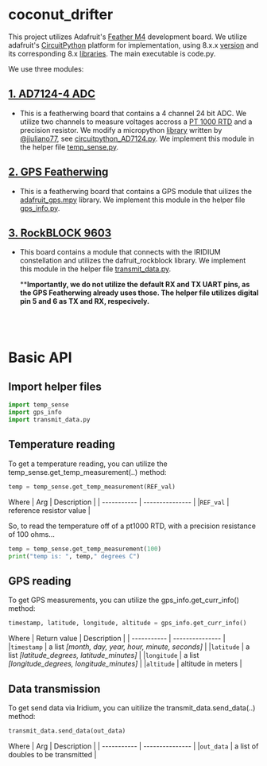 # coconut_drifter

This project utilizes Adafruit's [Feather M4](https://www.adafruit.com/product/3857) development board. We utilize adafruit's [CircuitPython](https://circuitpython.org/) platform for implementation, using 8.x.x [version](https://circuitpython.org/board/feather_m4_express/) and its corresponding 8.x [libraries](https://circuitpython.org/libraries). The main executable is code.py.

We use three modules: 

## [1. AD7124-4 ADC](https://www.tindie.com/products/nhbsystems/24-bit-analog-sensor-featherwing/)
  - This is a featherwing board that contains a 4 channel 24 bit ADC. We utilize two channels to measure voltages accross a [PT 1000 RTD](https://evosensors.com/) and a precision resistor. We modify a micropython [library](https://github.com/NHBSystems/micropython_AD7124) written by [@jjuliano77](https://github.com/jjuliano77), see [circuitpython_AD7124.py](https://github.com/zamhoffman/coconut_drifter/blob/main/circuitpython_AD7124.py).
We implement this module in the helper file [temp_sense.py](https://github.com/zamhoffman/coconut_drifter/blob/main/temp_sense.py).

## [2. GPS Featherwing](https://www.adafruit.com/product/3133)
- This is a featherwing board that contains a GPS module that uilizes the [adafruit_gps.mpy](https://circuitpython.org/libraries) library. 
We implement this module in the helper file [gps_info.py](https://github.com/zamhoffman/coconut_drifter/blob/main/gps_info.py).

## [3. RockBLOCK 9603](https://www.adafruit.com/product/4521)
- This board contains a module that connects with the IRIDIUM constellation and utilizes the dafruit_rockblock library.
We implement this module in the helper file [transmit_data.py](https://github.com/zamhoffman/coconut_drifter/blob/main/transmit_data.py).

  ****Importantly, we do not utilize the default RX and TX UART pins, as the GPS Featherwing already uses those. The helper file utilizes digital pin 5 and 6 as TX and RX, respecively.**
<br>
<br>

# Basic API

## Import helper files
```python
import temp_sense
import gps_info
import transmit_data.py
```
## Temperature reading
To get a temperature reading, you can utilize the temp_sense.get_temp_measurement(..) method:
```python
temp = temp_sense.get_temp_measurement(REF_val)
```
Where
| Arg           |  Description    |
| -----------   | --------------- |
|`REF_val`      | reference resistor value |

So, to read the temperature off of a pt1000 RTD, with a precision resistance of 100 ohms...
```python
temp = temp_sense.get_temp_measurement(100)
print("temp is: ", temp," degrees C")
```
## GPS reading
To get GPS measurements, you can utilize the gps_info.get_curr_info() method:
```python
timestamp, latitude, longitude, altitude = gps_info.get_curr_info()
```
Where
| Return value           |  Description    |
| -----------   | --------------- |
|`timestamp`     | a list *[month, day, year, hour, minute, seconds]* |
|`latitude`     | a list *[latitude_degrees, latitude_minutes]* |
|`longitude`     | a list *[longitude_degrees, longitude_minutes]* |
|`altitude`     | altitude in meters |

## Data transmission
To get send data via Iridium, you can uitilize the transmit_data.send_data(..) method:
```python
transmit_data.send_data(out_data)
```
Where
| Arg           |  Description    |
| -----------   | --------------- |
|`out_data`      | a list of doubles to be transmitted |
